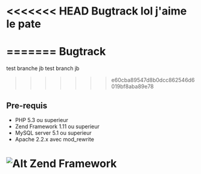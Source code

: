 <<<<<<< HEAD
Bugtrack lol j'aime le pate
=====

=======
Bugtrack
=====
test branche jb
test branch jb
>>>>>>> e60cba89547d8b0dcc862546d6019bf8aba89e78

Pre-requis
----------
* PHP 5.3 ou superieur
* Zend Framework 1.11 ou superieur
* MySQL server 5.1 ou superieur
* Apache 2.2.x avec mod_rewrite

![Alt Zend Framework](http://draworld.wifeo.com/images/fark_chuck_norris_dog.jpg)
=======
